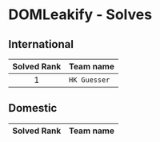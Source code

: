 # DOMLeakify - Solves
## International
| Solved Rank | Team name |
|:-----------:|:----------|
| 1 | `HK Guesser` |

## Domestic
| Solved Rank | Team name |
|:-----------:|:----------|